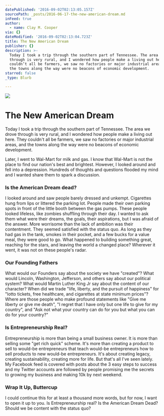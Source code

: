 ```yaml
---
datePublished: '2016-09-02T02:13:05.157Z'
sourcePath: _posts/2016-06-17-the-new-american-dream.md
inFeed: true
author:
  - name: Clay M. Cooper
via: {}
dateModified: '2016-09-02T02:13:04.723Z'
title: The New American Dream
publisher: {}
description: >-
  Today I took a trip through the southern part of Tennessee. The area we drove
  through is very rural, and I wondered how people make a living out here. They
  couldn’t all be farmers, we saw no factories or major industrial areas, and
  the towns along the way were no beacons of economic development.
starred: false
_type: Blurb

---
```

![](https://the-grid-user-content.s3-us-west-2.amazonaws.com/a931cb35-1964-4e05-824c-e16bc3b3b7f1.jpg)

# The New American Dream

Today I took a trip through the southern part of Tennessee. The area we drove through is very rural, and I wondered how people make a living out here. They couldn't all be farmers, we saw no factories or major industrial areas, and the towns along the way were no beacons of economic development.

Later, I went to Wal-Mart for milk and gas. I know that Wal-Mart is not the place to find our nation's best and brightest. However, I looked around and fell into a depression. Hundreds of thoughts and questions flooded my mind and I wanted share them to spark a discussion.

### Is the American Dream dead?

I looked around and saw people barely dressed and unkempt. Cigarettes hung from lips or littered the parking lot. People made their own parking spots in front of the little booth between the gas pumps. These people looked lifeless, like zombies shuffling through their day. I wanted to ask them what were their dreams, the goals, their aspirations, but I was afraid of the answer. More worrisome than the lack of ambition was their contentment. They seemed satisfied with the status quo. As long as they had gas in the tank, smokes in their pocket, and a few bucks for a value meal, they were good to go. What happened to building something great, reaching for the stars, and leaving the world a changed place? Wherever it went, it was not on these people's radar.

### Our Founding Fathers

What would our Founders say about the society we have "created"? What would Lincoln, Washington, Jefferson, and others say about our political system? What would Martin Luther King Jr say about the content of our character? When did we trade "life, liberty, and the pursuit of happiness" for "lotto tickets, free healthcare, and cigarettes at state minimum prices"? Where are those people who make profound statements like "Give me liberty or give me death", "I regret that I have only but one life to give for my country", and "Ask not what your country can do for you but what you can do for your country?"

### Is Entrepreneurship Real?

Entrepreneurship is more than being a small business owner. It is more than selling some "get rich quick" scheme. It's more than creating a product to sell to would-be entrepreneurs that teach would-be entrepreneurs how to sell products to new would-be entrepreneurs. It's about creating legacy, creating sustainability, creating more for life. But that's all I've seen lately. My Facebook feed is covered with posts about the 3 easy steps to success and my Twitter accounts are followed by people promising me the secrets to growing my business and making 10k by next weekend.

### Wrap It Up, Buttercup

I could continue this for at least a thousand more words, but for now, I want to open it up to you. Is Entrepreneurship real? Is the American Dream Dead? Should we be content with the status quo?